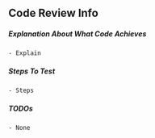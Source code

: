 ## Code Review Info

##### Explanation About What Code Achieves

<!-- Please explain why this code is necessary / what it does -->

    - Explain

##### Steps To Test

<!-- What would someone do to be able to see the effects of your code? -->

    - Steps

##### TODOs

<!-- Is there any tests or logic that isn't in the pr that you want the reviewer to know about? -->

    - None
